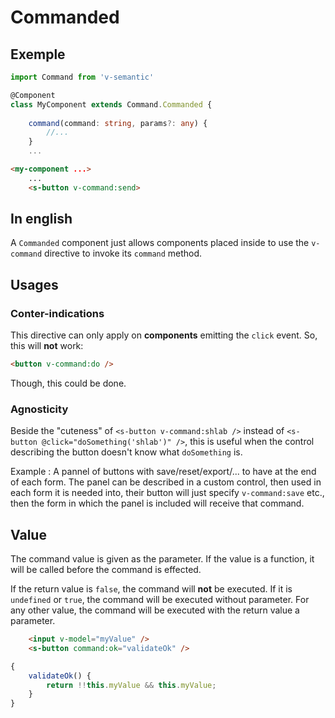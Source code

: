 # Commanded

## Exemple
```typescript
import Command from 'v-semantic'

@Component
class MyComponent extends Command.Commanded {
	
	command(command: string, params?: any) {
		//...
	}
	...
```
```html
<my-component ...>
	...
	<s-button v-command:send>
```
## In english
A `Commanded` component just allows components placed inside to use the `v-command` directive to invoke its `command` method.

## Usages
### Conter-indications
This directive can only apply on **components** emitting the `click` event.
So, this will **not** work:
```html
<button v-command:do />
```
Though, this could be done.
### Agnosticity
Beside the "cuteness" of `<s-button v-command:shlab />` instead of `<s-button @click="doSomething('shlab')" />`, this is useful when the control describing the button doesn't know what `doSomething` is.

Example : A pannel of buttons with save/reset/export/... to have at the end of each form. The panel can be described in a custom control, then used in each form it is needed into, their button will just specify `v-command:save` etc., then the form in which the panel is included will receive that command.

## Value
The command value is given as the parameter. If the value is a function, it will be called before the command is effected.

If the return value is `false`, the command will **not** be executed. If it is `undefined` or `true`, the command will be executed without parameter.
For any other value, the command will be executed with the return value a parameter.

```html
	<input v-model="myValue" />
	<s-button command:ok="validateOk" />
```

```ts
{
	validateOk() {
		return !!this.myValue && this.myValue;
	}
}
```